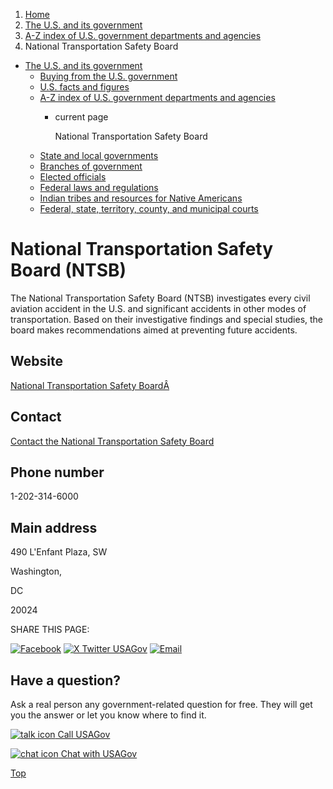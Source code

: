 1. [Home](/)
2. [The U.S. and its government](/about-the-us)
3. [A-Z index of U.S. government departments and agencies](/agency-index)
4. National Transportation Safety Board

* [The U.S. and its government](/about-the-us)
  + [Buying from the U.S. government](/buy-from-government)
  + [U.S. facts and figures](/facts-figures)
  + [A-Z index of U.S. government departments and agencies](/agency-index)
    - current page

      National Transportation Safety Board
  + [State and local governments](/state-local-governments)
  + [Branches of government](/branches-of-government)
  + [Elected officials](/elected-officials)
  + [Federal laws and regulations](/laws-and-regulations)
  + [Indian tribes and resources for Native Americans](/tribes)
  + [Federal, state, territory, county, and municipal courts](/courts)

National Transportation Safety Board
(NTSB)
===========================================

The National Transportation Safety Board (NTSB) investigates every civil aviation accident in the U.S. and significant accidents in other modes of transportation. Based on their investigative findings and special studies, the board makes recommendations aimed at preventing future accidents.

Website
-------

[National Transportation Safety BoardÂ](https://www.ntsb.gov/Pages/default.aspx)

Contact
-------

[Contact the National Transportation Safety Board](https://www.ntsb.gov/about/Pages/contact.aspx)

Phone number
------------

1-202-314-6000

Main address
------------

490 L'Enfant Plaza, SW
  

Washington,

DC

20024

SHARE THIS PAGE:

[![Facebook](/themes/custom/usagov/images/social-media-icons/Facebook_Icon.svg)](https://www.facebook.com/sharer/sharer.php?u=https://www.usa.gov/agencies/national-transportation-safety-board&v=3)
[![X Twitter USAGov](/themes/custom/usagov/images/social-media-icons/X_Twitter_Icon.svg?version=2)](https://twitter.com/intent/tweet?source=webclient&text=https://www.usa.gov/agencies/national-transportation-safety-board)
[![Email](/themes/custom/usagov/images/social-media-icons/Email_Icon.svg?version=2)](mailto:?subject=https://www.usa.gov/agencies/national-transportation-safety-board)

Have a question?
----------------

Ask a real person any government-related question for free. They will get you the answer or let you know where to find it.

[![talk icon](/themes/custom/usagov/images/ICONS_talk.png)
Call USAGov](/phone)

[![chat icon](/themes/custom/usagov/images/ICONS_chat.png)
Chat with USAGov](/chat)

[Top](#main-content)
